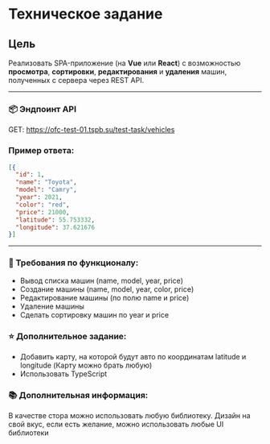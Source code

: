 # Техническое задание

## Цель

Реализовать SPA-приложение (на **Vue** или **React**) с возможностью **просмотра**, **сортировки**, **редактирования** и **удаления** машин, полученных с сервера через REST API.

---

### 📦 Эндпоинт API
GET: https://ofc-test-01.tspb.su/test-task/vehicles

### Пример ответа:

```json
[{
  "id": 1,
  "name": "Toyota",
  "model": "Camry",
  "year": 2021,
  "color": "red",
  "price": 21000,
  "latitude": 55.753332,
  "longitude": 37.621676
}]
```
---

### 🔧 Требования по функционалу:
* Вывод списка машин (name, model, year, price)
* Создание машины (name, model, year, color, price)
* Редактирование машины (по полю name и price)
* Удаление машины
* Сделать сортировку машин по year и price

### ⭐ Дополнительное задание:
* Добавить карту, на которой будут авто по координатам latitude и longitude (Карту можно брать любую)
* Использовать TypeScript

### 📚 Дополнительная информация:
В качестве стора можно использовать любую библиотеку. Дизайн на свой вкус, если есть желание, можно использовать любые UI библиотеки